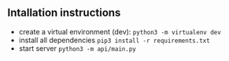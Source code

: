 ## Intallation instructions
* create a virtual environment (dev): ``` python3 -m virtualenv dev ```
* install all dependencies ``` pip3 install -r requirements.txt ```
* start server ``` python3 -m api/main.py ```